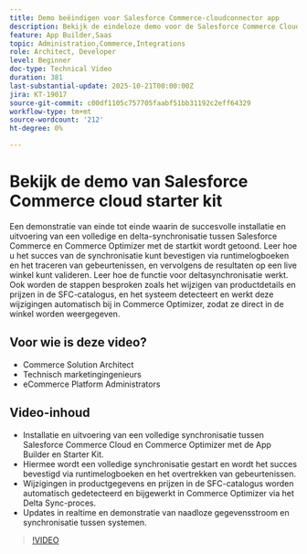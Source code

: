 ```yaml
---
title: Demo beëindigen voor Salesforce Commerce-cloudconnector app
description: Bekijk de eindeloze demo voor de Salesforce Commerce Cloud met Adobe Commerce Optimizer.
feature: App Builder,Saas
topic: Administration,Commerce,Integrations
role: Architect, Developer
level: Beginner
doc-type: Technical Video
duration: 381
last-substantial-update: 2025-10-21T00:00:00Z
jira: KT-19017
source-git-commit: c00df1105c757705faabf51bb31192c2eff64329
workflow-type: tm+mt
source-wordcount: '212'
ht-degree: 0%

---
```



# Bekijk de demo van Salesforce Commerce cloud starter kit

Een demonstratie van einde tot einde waarin de succesvolle installatie en uitvoering van een volledige en delta-synchronisatie tussen Salesforce Commerce en Commerce Optimizer met de startkit wordt getoond. Leer hoe u het succes van de synchronisatie kunt bevestigen via runtimelogboeken en het traceren van gebeurtenissen, en vervolgens de resultaten op een live winkel kunt valideren. Leer hoe de functie voor deltasynchronisatie werkt. Ook worden de stappen besproken zoals het wijzigen van productdetails en prijzen in de SFC-catalogus, en het systeem detecteert en werkt deze wijzigingen automatisch bij in Commerce Optimizer, zodat ze direct in de winkel worden weergegeven.

## Voor wie is deze video?

* Commerce Solution Architect
* Technisch marketingingenieurs
* eCommerce Platform Administrators

## Video-inhoud

* Installatie en uitvoering van een volledige synchronisatie tussen Salesforce Commerce Cloud en Commerce Optimizer met de App Builder en Starter Kit.
* Hiermee wordt een volledige synchronisatie gestart en wordt het succes bevestigd via runtimelogboeken en het overtrekken van gebeurtenissen.
* Wijzigingen in productgegevens en prijzen in de SFC-catalogus worden automatisch gedetecteerd en bijgewerkt in Commerce Optimizer via het Delta Sync-proces.
* Updates in realtime en demonstratie van naadloze gegevensstroom en synchronisatie tussen systemen.

>[!VIDEO](https://video.tv.adobe.com/v/3476082?learn=on)
